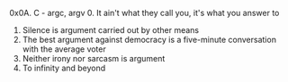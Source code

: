 0x0A. C - argc, argv
0. It ain't what they call you, it's what you answer to
1. Silence is argument carried out by other means
2. The best argument against democracy is a five-minute conversation with the average voter
3. Neither irony nor sarcasm is argument
4. To infinity and beyond
